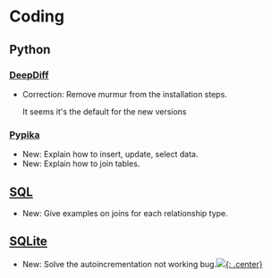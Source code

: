 # Coding

## Python

### [DeepDiff](deepdiff.md)

* Correction: Remove murmur from the installation steps.

    It seems it's the default for the new versions

### [Pypika](pypika.md)

* New: Explain how to insert, update, select data.
* New: Explain how to join tables.

## [SQL](sql.md)

* New: Give examples on joins for each relationship type.

## [SQLite](sqlite.md)

* New: Solve the autoincrementation not working bug.[![](not-by-ai.svg){: .center}](https://notbyai.fyi)
